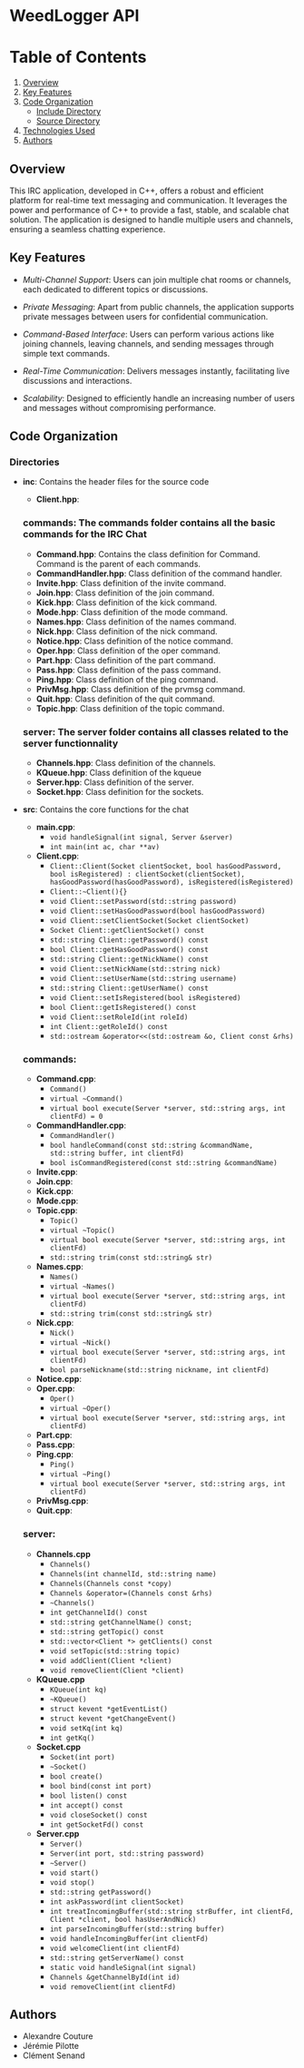 # WeedLogger API

# Table of Contents

1. [Overview](#overview)
2. [Key Features](#key-features)
3. [Code Organization](#code-organization)
    - [Include Directory](#root-directory)
    - [Source Directory](#directories)
4. [Technologies Used](#technologies-used)
5. [Authors](#authors)

## Overview

This IRC application, developed in C++, offers a robust and efficient platform for real-time text messaging and communication. It leverages the power and performance of C++ to provide a fast, stable, and scalable chat solution. The application is designed to handle multiple users and channels, ensuring a seamless chatting experience.

## Key Features

- *Multi-Channel Support*: Users can join multiple chat rooms or channels, each dedicated to different topics or discussions.

- *Private Messaging*: Apart from public channels, the application supports private messages between users for confidential communication.

- *Command-Based Interface*: Users can perform various actions like joining channels, leaving channels, and sending messages through simple text commands.

- *Real-Time Communication*: Delivers messages instantly, facilitating live discussions and interactions.

- *Scalability*: Designed to efficiently handle an increasing number of users and messages without compromising performance.

## Code Organization

### Directories

- **inc**: Contains the header files for the source code
    - **Client.hpp**:
    ### **commands**: The commands folder contains all the basic commands for the IRC Chat
     - **Command.hpp**: Contains the class definition for Command. Command is the parent of each commands.
     - **CommandHandler.hpp**: Class definition of the command handler.
     - **Invite.hpp**: Class definition of the invite command.
     - **Join.hpp**: Class definition of the join command.
     - **Kick.hpp**: Class definition of the kick command.
     - **Mode.hpp**: Class definition of the mode command.
     - **Names.hpp**: Class definition of the names command.
     - **Nick.hpp**: Class definition of the nick command.
     - **Notice.hpp**: Class definition of the notice command.
     - **Oper.hpp**: Class definition of the oper command.
     - **Part.hpp**: Class definition of the part command.
     - **Pass.hpp**: Class definition of the pass command.
     - **Ping.hpp**: Class definition of the ping command.
     - **PrivMsg.hpp**: Class definition of the prvmsg command.
     - **Quit.hpp**: Class definition of the quit command.
     - **Topic.hpp**: Class definition of the topic command.

    ### **server**: The server folder contains all classes related to the server functionnality
    - **Channels.hpp**: Class definition of the channels.
    - **KQueue.hpp**: Class definition of the kqueue
    - **Server.hpp**: Class definition of the server.
    - **Socket.hpp**: Class definition for the sockets.


- **src**: Contains the core functions for the chat
    - **main.cpp**:
        - ```void handleSignal(int signal, Server &server)```
        - ```int main(int ac, char **av)```
    - **Client.cpp**:
        - ```Client::Client(Socket clientSocket, bool hasGoodPassword, bool isRegistered) : clientSocket(clientSocket), hasGoodPassword(hasGoodPassword), isRegistered(isRegistered)```
        - ```Client::~Client(){}```
        - ```void Client::setPassword(std::string password)```
        - ```void Client::setHasGoodPassword(bool hasGoodPassword)```
        - ```void Client::setClientSocket(Socket clientSocket)```
        - ```Socket Client::getClientSocket() const```
        - ```std::string Client::getPassword() const```
        - ```bool Client::getHasGoodPassword() const```
        - ```std::string Client::getNickName() const```
        - ```void Client::setNickName(std::string nick)```
        - ```void Client::setUserName(std::string username)```
        - ```std::string Client::getUserName() const```
        - ```void Client::setIsRegistered(bool isRegistered)```
        - ```bool Client::getIsRegistered() const```
        - ```void Client::setRoleId(int roleId)```
        - ```int Client::getRoleId() const```
        - ```std::ostream &operator<<(std::ostream &o, Client const &rhs)```

    ### **commands**:
     - **Command.cpp**:
        - ```Command()```
        - ```virtual ~Command()```
        - ```virtual bool execute(Server *server, std::string args, int clientFd) = 0```
     - **CommandHandler.cpp**:
        - ```CommandHandler()```
        - ```bool handleCommand(const std::string &commandName, std::string buffer, int clientFd)```
        - ```bool isCommandRegistered(const std::string &commandName)```
     - **Invite.cpp**:
     - **Join.cpp**:
     - **Kick.cpp**:
     - **Mode.cpp**:
     - **Topic.cpp**:
         - ```Topic()```
         - ```virtual ~Topic()```
         - ```virtual bool execute(Server *server, std::string args, int clientFd)```
         - ```std::string trim(const std::string& str)```
     - **Names.cpp**:
         - ```Names()```
         - ```virtual ~Names()```
         - ```virtual bool execute(Server *server, std::string args, int clientFd)```
         - ```std::string trim(const std::string& str)```
     - **Nick.cpp**:
        - ```Nick()```
        - ```virtual ~Nick()```
        - ```virtual bool execute(Server *server, std::string args, int clientFd)```
        - ```bool parseNickname(std::string nickname, int clientFd)```
     - **Notice.cpp**:
     - **Oper.cpp**:
        - ```Oper()```
        - ```virtual ~Oper()```
        - ```virtual bool execute(Server *server, std::string args, int clientFd)```
     - **Part.cpp**:
     - **Pass.cpp**:
     - **Ping.cpp**:
        - ```Ping()```
        - ```virtual ~Ping()```
        - ```virtual bool execute(Server *server, std::string args, int clientFd)```
     - **PrivMsg.cpp**:
     - **Quit.cpp**:
    ### **server**:
    - **Channels.cpp**
        - ```Channels()```
        - ```Channels(int channelId, std::string name)```
        - ```Channels(Channels const *copy) ```
        - ```Channels &operator=(Channels const &rhs)```
        - ```~Channels()```
        - ```int getChannelId() const```
        - ```std::string getChannelName() const;```
        - ```std::string getTopic() const```
        - ```std::vector<Client *> getClients() const```
        - ```void setTopic(std::string topic)```
        - ```void addClient(Client *client)```
        - ```void removeClient(Client *client)```
    - **KQueue.cpp**
        - ```KQueue(int kq)```
        - ```~KQueue()```
        - ```struct kevent *getEventList()```
        - ```struct kevent *getChangeEvent()```
        - ```void setKq(int kq)```
        - ```int getKq()```
    - **Socket.cpp**
        - ```Socket(int port)```
        - ```~Socket()```
        - ```bool create()```
        - ```bool bind(const int port)```
        - ```bool listen() const```
        - ```int accept() const```
        - ```void closeSocket() const```
        - ```int getSocketFd() const```
    - **Server.cpp**
        - ```Server()```
        - ```Server(int port, std::string password)```
        - ```~Server()```
        - ```void start()```
        - ```void stop()```
        - ```std::string getPassword()```
        - ```int askPassword(int clientSocket)```
        - ```int treatIncomingBuffer(std::string strBuffer, int clientFd, Client *client, bool hasUserAndNick)```
        - ```int parseIncomingBuffer(std::string buffer)```
        - ```void handleIncomingBuffer(int clientFd)```
        - ```void welcomeClient(int clientFd)```
        - ```std::string getServerName() const```
        - ```static void handleSignal(int signal)```
        - ```Channels &getChannelById(int id)```
        - ```void removeClient(int clientFd)```
       


## Authors

- Alexandre Couture
- Jérémie Pilotte
- Clément Senand
